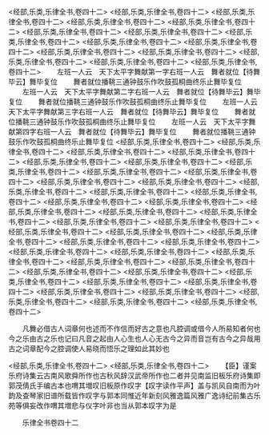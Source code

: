 <!-- { "loadSidebar": true } -->
<经部,乐类,乐律全书,卷四十二>
<经部,乐类,乐律全书,卷四十二>
<经部,乐类,乐律全书,卷四十二>
<经部,乐类,乐律全书,卷四十二>
<经部,乐类,乐律全书,卷四十二>
<经部,乐类,乐律全书,卷四十二>
<经部,乐类,乐律全书,卷四十二>
<经部,乐类,乐律全书,卷四十二>
<经部,乐类,乐律全书,卷四十二>
<经部,乐类,乐律全书,卷四十二>
<经部,乐类,乐律全书,卷四十二>
<经部,乐类,乐律全书,卷四十二>
<经部,乐类,乐律全书,卷四十二>
<经部,乐类,乐律全书,卷四十二>
<经部,乐类,乐律全书,卷四十二>
　　左班一人云　天下太平字舞献第一字右班一人云　舞者就位【待舞毕云】舞毕复位
　　舞者就位播鞉三通钟鼓乐作吹鼓孤桐曲终乐止舞毕复位
　　左班一人云　天下太平字舞献第二字右班一人云　舞者就位【待舞毕云】舞毕复位
　　舞者就位播鞉三通钟鼓乐作吹鼓孤桐曲终乐止舞毕复位
　　左班一人云　天下太平字舞献第三字右班一人云　舞者就位【待舞毕云】舞毕复位
　　舞者就位播鞉三通钟鼓乐作吹鼓孤桐曲终乐止舞毕复位
　　左班一人云　天下太平字舞献第四字右班一人云　舞者就位【待舞毕云】舞毕复位
　　舞者就位播鞉三通钟鼓乐作吹鼓孤桐曲终乐止舞毕复位
<经部,乐类,乐律全书,卷四十二>
<经部,乐类,乐律全书,卷四十二>
<经部,乐类,乐律全书,卷四十二>
<经部,乐类,乐律全书,卷四十二>
<经部,乐类,乐律全书,卷四十二>
<经部,乐类,乐律全书,卷四十二>
<经部,乐类,乐律全书,卷四十二>
<经部,乐类,乐律全书,卷四十二>
<经部,乐类,乐律全书,卷四十二>
<经部,乐类,乐律全书,卷四十二>
<经部,乐类,乐律全书,卷四十二>
<经部,乐类,乐律全书,卷四十二>
<经部,乐类,乐律全书,卷四十二>
<经部,乐类,乐律全书,卷四十二>
<经部,乐类,乐律全书,卷四十二>
<经部,乐类,乐律全书,卷四十二>
<经部,乐类,乐律全书,卷四十二>
<经部,乐类,乐律全书,卷四十二>
<经部,乐类,乐律全书,卷四十二>
<经部,乐类,乐律全书,卷四十二>
<经部,乐类,乐律全书,卷四十二>
<经部,乐类,乐律全书,卷四十二>
<经部,乐类,乐律全书,卷四十二>
<经部,乐类,乐律全书,卷四十二>
<经部,乐类,乐律全书,卷四十二>
<经部,乐类,乐律全书,卷四十二>
<经部,乐类,乐律全书,卷四十二>
<经部,乐类,乐律全书,卷四十二>
<经部,乐类,乐律全书,卷四十二>
<经部,乐类,乐律全书,卷四十二>
<经部,乐类,乐律全书,卷四十二>
<经部,乐类,乐律全书,卷四十二>
<经部,乐类,乐律全书,卷四十二>
<经部,乐类,乐律全书,卷四十二>
<经部,乐类,乐律全书,卷四十二>
<经部,乐类,乐律全书,卷四十二>
<经部,乐类,乐律全书,卷四十二>
<经部,乐类,乐律全书,卷四十二>
<经部,乐类,乐律全书,卷四十二>
<经部,乐类,乐律全书,卷四十二>
<经部,乐类,乐律全书,卷四十二>






　　凡舞必借古人词章何也述而不作信而好古之意也凡腔调或借今人所易知者何也今之乐由古之乐也记曰凡音之起由人心生也人心无古今之异而音岂有古今之异哉用古之词章配今之腔调使人易晓而悟乐之理如此其妙也





<经部,乐类,乐律全书,卷四十二>
<经部,乐类,乐律全书,卷四十二>
　　【臣】谨案乐府诗集云古南风歌舜所作也古秋风辞汉武帝所作也二者并见南监旧板乐府诗集即郭茂倩氏手编古本也喟其増叹旧板原作叹字【叹字读作平声】盖与凯风自南而为叶韵及查琴家旧谱所载皆作叹字与郭本同惟近年新刻风雅逸篇风雅广逸诗纪前集古乐苑等俱妄改作喟其増悲与仪字叶非也当从郭本叹字为是








　　乐律全书卷四十二
